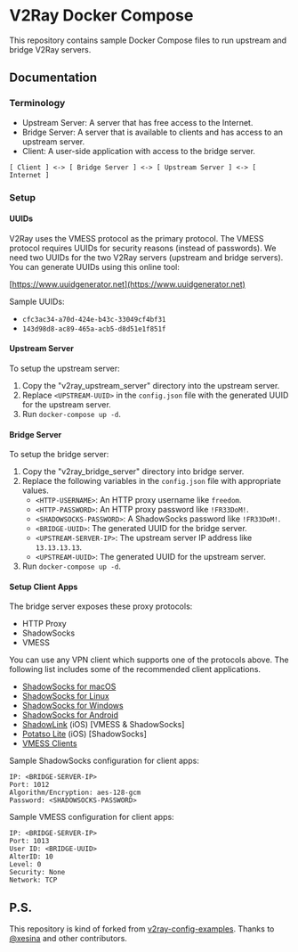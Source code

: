 # V2Ray Docker Compose

This repository contains sample Docker Compose files to run upstream and bridge V2Ray servers.

## Documentation

### Terminology

* Upstream Server: A server that has free access to the Internet.
* Bridge Server: A server that is available to clients and has access to an upstream server.
* Client: A user-side application with access to the bridge server.

```
[ Client ] <-> [ Bridge Server ] <-> [ Upstream Server ] <-> [ Internet ]
```

### Setup

#### UUIDs

V2Ray uses the VMESS protocol as the primary protocol.
The VMESS protocol requires UUIDs for security reasons (instead of passwords).
We need two UUIDs for the two V2Ray servers (upstream and bridge servers).
You can generate UUIDs using this online tool:

[https://www.uuidgenerator.net](https://www.uuidgenerator.net)

Sample UUIDs:
* `cfc3ac34-a70d-424e-b43c-33049cf4bf31`
* `143d98d8-ac89-465a-acb5-d8d51e1f851f`

#### Upstream Server

To setup the upstream server:
1. Copy the "v2ray_upstream_server" directory into the upstream server.
2. Replace `<UPSTREAM-UUID>` in the `config.json` file with the generated UUID for the upstream server.
3. Run `docker-compose up -d`.

#### Bridge Server

To setup the bridge server:
1. Copy the "v2ray_bridge_server" directory into bridge server.
2. Replace the following variables in the `config.json` file with appropriate values.
    * `<HTTP-USERNAME>`: An HTTP proxy username like `freedom`.
    * `<HTTP-PASSWORD>`: An HTTP proxy password like `!FR33DoM!`.
    * `<SHADOWSOCKS-PASSWORD>`: A ShadowSocks password like `!FR33DoM!`.
    * `<BRIDGE-UUID>`: The generated UUID for the bridge server.
    * `<UPSTREAM-SERVER-IP>`: The upstream server IP address like `13.13.13.13`.
    * `<UPSTREAM-UUID>`: The generated UUID for the upstream server.
3. Run `docker-compose up -d`. 

#### Setup Client Apps

The bridge server exposes these proxy protocols:
* HTTP Proxy
* ShadowSocks
* VMESS

You can use any VPN client which supports one of the protocols above.
The following list includes some of the recommended client applications.
* [ShadowSocks for macOS](https://github.com/shadowsocks/ShadowsocksX-NG/releases)
* [ShadowSocks for Linux](https://github.com/shadowsocks/shadowsocks-libev)
* [ShadowSocks for Windows](https://github.com/shadowsocks/shadowsocks-windows/releases)
* [ShadowSocks for Android](https://github.com/shadowsocks/shadowsocks-android/releases)
* [ShadowLink](https://apps.apple.com/us/app/shadowlink-shadowsocks-vpn/id1439686518) (iOS) [VMESS & ShadowSocks]
* [Potatso Lite](https://apps.apple.com/us/app/potatso-lite/id1239860606) (iOS) [ShadowSocks]
* [VMESS Clients](https://www.v2ray.com/en/awesome/tools.html)

 Sample ShadowSocks configuration for client apps:
```
IP: <BRIDGE-SERVER-IP>
Port: 1012
Algorithm/Encryption: aes-128-gcm
Password: <SHADOWSOCKS-PASSWORD>
```

Sample VMESS configuration for client apps:
```
IP: <BRIDGE-SERVER-IP>
Port: 1013
User ID: <BRIDGE-UUID>
AlterID: 10
Level: 0
Security: None
Network: TCP
```

## P.S.

This repository is kind of forked from [v2ray-config-examples](https://github.com/xesina/v2ray-config-examples).
Thanks to [@xesina](https://github.com/xesina) and other contributors.
